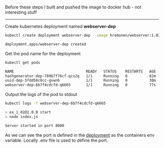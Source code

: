 Before these steps I built and pushed the image to docker hub - not interesting stuff

---

Create kubernetes deployment named **webserver-dep**

```bash
kubectl create deployment webserver-dep --image hremonen/webserver:1.02

deployment.apps/webserver-dep created
```

Get the pod name for the deployment
```bash
kubectl get pods 

NAME                                 READY   STATUS    RESTARTS   AGE
hashgenerator-dep-78967f76cf-qcx2q   1/1     Running   0          82m
uuid-dep-5fdd58c8cc-gvwnb            1/1     Running   0          30m
webserver-dep-6b7f4cdcfd-q6665       1/1     Running   0          77s
```

Output the logs of the pod to stdout

``` bash
kubectl logs -f webserver-dep-6b7f4cdcfd-q6665

> ex_1_02@1.0.0 start
> node index.js

Server started in port 8000
```

As we can see the port is defined in the [deployment](./manifests/deployment.yaml) as the containers env variable. Locally .env file is used to define the port.
